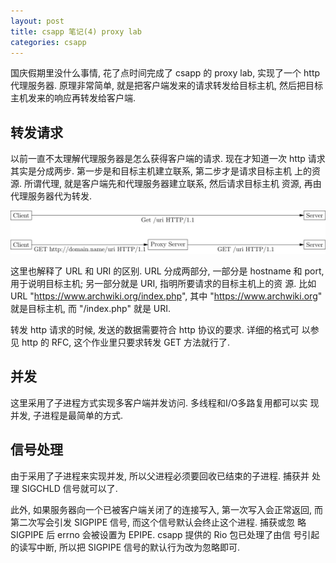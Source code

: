 ```yaml
---
layout: post
title: csapp 笔记(4) proxy lab
categories: csapp
---
```


国庆假期里没什么事情, 花了点时间完成了 csapp 的 proxy lab, 实现了一个
http 代理服务器. 原理非常简单, 就是把客户端发来的请求转发给目标主机,
然后把目标主机发来的响应再转发给客户端.

## 转发请求

以前一直不太理解代理服务器是怎么获得客户端的请求. 现在才知道一次 http
请求其实是分成两步. 第一步是和目标主机建立联系, 第二步才是请求目标主机
上的资源. 所谓代理, 就是客户端先和代理服务器建立联系, 然后请求目标主机
资源, 再由代理服务器代为转发.

![img](/pics/proxy.svg)

这里也解释了 URL 和 URI 的区别. URL 分成两部分, 一部分是 hostname 和
port, 用于说明目标主机; 另一部分就是 URI, 指明所要请求的目标主机上的资
源. 比如 URL "https://www.archwiki.org/index.php", 其中
"https://www.archwiki.org" 就是目标主机, 而 "/index.php" 就是 URI.

转发 http 请求的时候, 发送的数据需要符合 http 协议的要求. 详细的格式可
以参见 http 的 RFC, 这个作业里只要求转发 GET 方法就行了.

## 并发

这里采用了子进程方式实现多客户端并发访问. 多线程和I/O多路复用都可以实
现并发, 子进程是最简单的方式.

## 信号处理

由于采用了子进程来实现并发, 所以父进程必须要回收已结束的子进程. 捕获并
处理 SIGCHLD 信号就可以了.

此外, 如果服务器向一个已被客户端关闭了的连接写入, 第一次写入会正常返回,
而第二次写会引发 SIGPIPE 信号, 而这个信号默认会终止这个进程. 捕获或忽
略 SIGPIPE 后 errno 会被设置为 EPIPE. csapp 提供的 Rio 包已处理了由信
号引起的读写中断, 所以把 SIGPIPE 信号的默认行为改为忽略即可.
